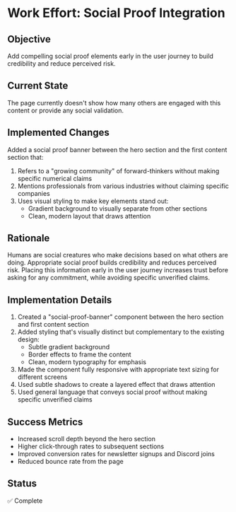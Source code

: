 # Work Effort: Social Proof Integration

## Objective
Add compelling social proof elements early in the user journey to build credibility and reduce perceived risk.

## Current State
The page currently doesn't show how many others are engaged with this content or provide any social validation.

## Implemented Changes
Added a social proof banner between the hero section and the first content section that:

1. Refers to a "growing community" of forward-thinkers without making specific numerical claims
2. Mentions professionals from various industries without claiming specific companies
3. Uses visual styling to make key elements stand out:
   - Gradient background to visually separate from other sections
   - Clean, modern layout that draws attention

## Rationale
Humans are social creatures who make decisions based on what others are doing. Appropriate social proof builds credibility and reduces perceived risk. Placing this information early in the user journey increases trust before asking for any commitment, while avoiding specific unverified claims.

## Implementation Details
1. Created a "social-proof-banner" component between the hero section and first content section
2. Added styling that's visually distinct but complementary to the existing design:
   - Subtle gradient background
   - Border effects to frame the content
   - Clean, modern typography for emphasis
3. Made the component fully responsive with appropriate text sizing for different screens
4. Used subtle shadows to create a layered effect that draws attention
5. Used general language that conveys social proof without making specific unverified claims

## Success Metrics
- Increased scroll depth beyond the hero section
- Higher click-through rates to subsequent sections
- Improved conversion rates for newsletter signups and Discord joins
- Reduced bounce rate from the page

## Status
✅ Complete
